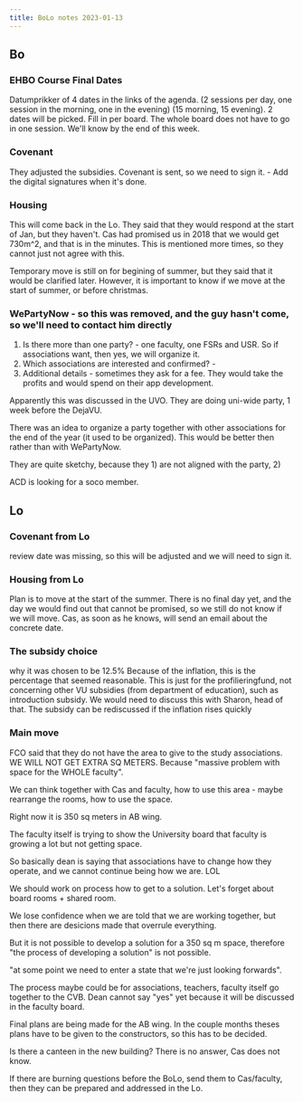 ```yaml
---
title: BoLo notes 2023-01-13
---
```


## Bo

### EHBO Course Final Dates

Datumprikker of 4 dates in the links of the agenda. (2 sessions per day, one session in the morning, one in the evening) (15 morning, 15 evening). 2 dates will be picked. Fill in per board. The whole board does not have to go in one session.
We'll know by the end of this week.

### Covenant

They adjusted the subsidies. Covenant is sent, so we need to sign it. - Add the digital signatures when it's done.

### Housing

This will come back in the Lo.
They said that they would respond at the start of Jan, but they haven't.
Cas had promised us in 2018 that we would get 730m^2, and that is in the minutes.
This is mentioned more times, so they cannot just not agree with this.

Temporary move is still on for begining of summer, but they said that it would be clarified later. However, it is important to know if we move at the start of summer, or before christmas.

### WePartyNow - so this was removed, and the guy hasn't come, so we'll need to contact him directly

1. Is there more than one party? - one faculty, one FSRs and USR. So if associations want, then yes, we will organize it.
2. Which associations are interested and confirmed? -
3. Additional details - sometimes they ask for a fee. They would take the profits and would spend on their app development.

Apparently this was discussed in the UVO.
They are doing uni-wide party, 1 week before the DejaVU.

There was an idea to organize a party together with other associations for the end of the year (it used to be organized). This would be better then rather than with WePartyNow.

They are quite sketchy, because they 1) are not aligned with the party, 2)

ACD is looking for a soco member.

## Lo

### Covenant from Lo

review date was missing, so this will be adjusted and we will need to sign it.

### Housing from Lo

Plan is to move at the start of the summer. There is no final day yet, and the day we would find out that cannot be promised, so we still do not know if we will move. Cas, as soon as he knows, will send an email about the concrete date.

### The subsidy choice

why it was chosen to be 12.5%
Because of the inflation, this is the percentage that seemed reasonable. This is just for the profilieringfund, not concerning other VU subsidies (from department of education), such as introduction subsidy. We would need to discuss this with Sharon, head of that.
The subsidy can be rediscussed if the inflation rises quickly

### Main move

FCO said that they do not have the area to give to the study associations. WE WILL NOT GET EXTRA SQ METERS. Because "massive problem with space for the WHOLE faculty".

We can think together with Cas and faculty, how to use this area - maybe rearrange the rooms, how to use the space.

Right now it is 350 sq meters in AB wing.

The faculty itself is trying to show the University board that faculty is growing a lot but not getting space.

So basically dean is saying that associations have to change how they operate, and we cannot continue being how we are. LOL

We should work on process how to get to a solution. Let's forget about board rooms + shared room.

We lose confidence when we are told that we are working together, but then there are desicions made that overrule everything.

But it is not possible to develop a solution for a 350 sq m space, therefore "the process of developing a solution" is not possible.

"at some point we need to enter a state that we're just looking forwards".

The process maybe could be for associations, teachers, faculty itself go together to the CVB. Dean cannot say "yes" yet because it will be discussed in the faculty board.

Final plans are being made for the AB wing. In the couple months theses plans have to be given to the constructors, so this has to be decided.

Is there a canteen in the new building? There is no answer, Cas does not know.

If there are burning questions before the BoLo, send them to Cas/faculty, then they can be prepared and addressed in the Lo.
